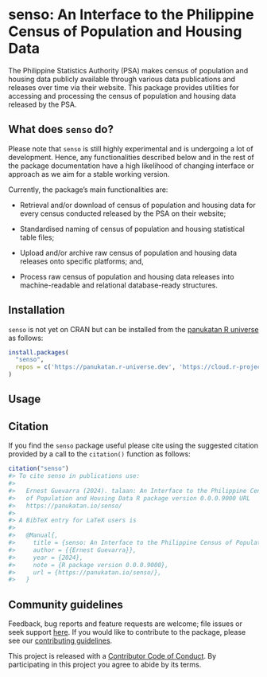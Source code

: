 
<!-- README.md is generated from README.Rmd. Please edit that file -->

# senso: An Interface to the Philippine Census of Population and Housing Data

<!-- badges: start -->
<!-- badges: end -->

The Philippine Statistics Authority (PSA) makes census of population and
housing data publicly available through various data publications and
releases over time via their website. This package provides utilities
for accessing and processing the census of population and housing data
released by the PSA.

## What does `senso` do?

Please note that `senso` is still highly experimental and is undergoing
a lot of development. Hence, any functionalities described below and in
the rest of the package documentation have a high likelihood of changing
interface or approach as we aim for a stable working version.

Currently, the package’s main functionalities are:

- Retrieval and/or download of census of population and housing data for
  every census conducted released by the PSA on their website;

- Standardised naming of census of population and housing statistical
  table files;

- Upload and/or archive raw census of population and housing data
  releases onto specific platforms; and,

- Process raw census of population and housing data releases into
  machine-readable and relational database-ready structures.

## Installation

`senso` is not yet on CRAN but can be installed from the [panukatan R
universe](https://panukatan.r-universe.dev) as follows:

``` r
install.packages(
  "senso",
  repos = c('https://panukatan.r-universe.dev', 'https://cloud.r-project.org')
)
```

## Usage

## Citation

If you find the `senso` package useful please cite using the suggested
citation provided by a call to the `citation()` function as follows:

``` r
citation("senso")
#> To cite senso in publications use:
#> 
#>   Ernest Guevarra (2024). talaan: An Interface to the Philippine Census
#>   of Population and Housing Data R package version 0.0.0.9000 URL
#>   https://panukatan.io/senso/
#> 
#> A BibTeX entry for LaTeX users is
#> 
#>   @Manual{,
#>     title = {senso: An Interface to the Philippine Census of Population and Housing Data},
#>     author = {{Ernest Guevarra}},
#>     year = {2024},
#>     note = {R package version 0.0.0.9000},
#>     url = {https://panukatan.io/senso/},
#>   }
```

## Community guidelines

Feedback, bug reports and feature requests are welcome; file issues or
seek support [here](https://github.com/panukatan/senso/issues). If you
would like to contribute to the package, please see our [contributing
guidelines](https://panukatan.io/senso/CONTRIBUTING.html).

This project is released with a [Contributor Code of
Conduct](https://panukatan.io/senso/CODE_OF_CONDUCT.html). By
participating in this project you agree to abide by its terms.
